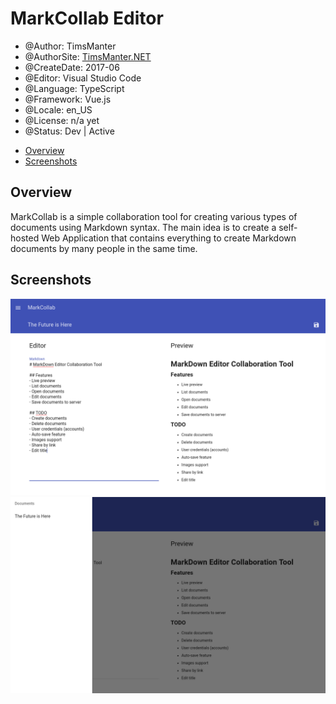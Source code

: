 # MarkCollab Editor

* @Author: TimsManter
* @AuthorSite: [TimsManter.NET](http://timsmanter.net/)
* @CreateDate: 2017-06
* @Editor: Visual Studio Code
* @Language: TypeScript
* @Framework: Vue.js
* @Locale: en_US
* @License: n/a yet
* @Status: Dev | Active

<!-- TOC -->

- [Overview](#overview)
- [Screenshots](#screenshots)

<!-- /TOC -->

## Overview

MarkCollab is a simple collaboration tool for creating various types of documents using Markdown syntax. The main idea is to create a self-hosted Web Application that contains everything to create Markdown documents by many people in the same time.

## Screenshots

![Editor View](docs/screenshots/editor.png)
![Sidenav](docs/screenshots/sidenav.png)